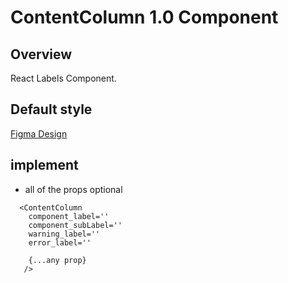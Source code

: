 # ContentColumn 1.0 Component

## Overview

React Labels Component.

## Default style
[Figma Design](https://www.figma.com/design/Q3aIuqsK0HWrUrOElSFEIb/TORCH-Glare-V1.5?node-id=6462-286572&t=MwfHosBBjIAn6Ssf-4)

## implement 

- all of the props optional

```tsx
  <ContentColumn
    component_label=''
    component_subLabel=''
    warning_label=''
    error_label=''

    {...any prop}
   /> 
```










